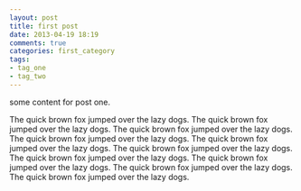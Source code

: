 ```yaml
---
layout: post
title: first post
date: 2013-04-19 18:19
comments: true
categories: first_category
tags:
- tag_one
- tag_two
---
```


some content for post one.

The quick brown fox jumped over the lazy dogs.
The quick brown fox jumped over the lazy dogs.
The quick brown fox jumped over the lazy dogs.
The quick brown fox jumped over the lazy dogs.
The quick brown fox jumped over the lazy dogs.
The quick brown fox jumped over the lazy dogs.
The quick brown fox jumped over the lazy dogs.
The quick brown fox jumped over the lazy dogs.
The quick brown fox jumped over the lazy dogs.
The quick brown fox jumped over the lazy dogs.


